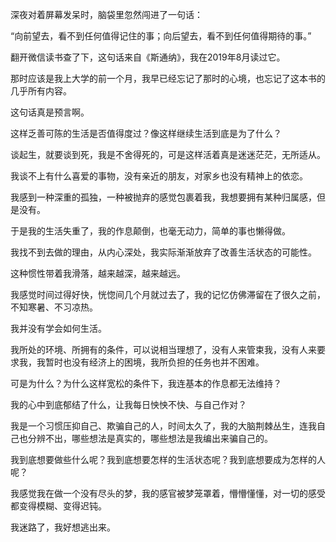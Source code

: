 深夜对着屏幕发呆时，脑袋里忽然闯进了一句话：

“向前望去，看不到任何值得记住的事；向后望去，看不到任何值得期待的事。”

翻开微信读书查了下，这句话来自《斯通纳》，我在2019年8月读过它。

那时应该是我上大学的前一个月，我早已经忘记了那时的心境，也忘记了这本书的几乎所有内容。

这句话真是预言啊。

这样乏善可陈的生活是否值得度过？像这样继续生活到底是为了什么？

谈起生，就要谈到死，我是不舍得死的，可是这样活着真是迷迷茫茫，无所适从。

我谈不上有什么喜爱的事物，没有亲近的朋友，对家乡也没有精神上的依恋。

我感到一种深重的孤独，一种被抛弃的感觉包裹着我，我想要拥有某种归属感，但是没有。

于是我的生活失重了，我的作息颠倒，也毫无动力，简单的事也懒得做。

我找不到去做的理由，从内心深处，我实际渐渐放弃了改善生活状态的可能性。

这种惯性带着我滑落，越来越深，越来越远。

我感觉时间过得好快，恍惚间几个月就过去了，我的记忆仿佛滞留在了很久之前，不知寒暑、不习凉热。

我并没有学会如何生活。

我所处的环境、所拥有的条件，可以说相当理想了，没有人来管束我，没有人来要求我，我暂时也没有经济上的困境，我所负担的任务也并不困难。

可是为什么？为什么这样宽松的条件下，我连基本的作息都无法维持？

我的心中到底郁结了什么，让我每日怏怏不快、与自己作对？

我是一个习惯压抑自己、欺骗自己的人，时间太久了，我的大脑荆棘丛生，连我自己也分辨不出，哪些想法是真实的，哪些想法是我编出来骗自己的。

我到底想要做些什么呢？我到底想要怎样的生活状态呢？我到底想要成为怎样的人呢？

我感觉我在做一个没有尽头的梦，我的感官被梦笼罩着，懵懵懂懂，对一切的感受都变得模糊、变得迟钝。

我迷路了，我好想逃出来。

